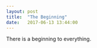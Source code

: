 ```yaml
---
layout: post
title:  "The Beginning"
date:   2017-06-13 13:44:00
---
```


 There is a beginning to everything.
